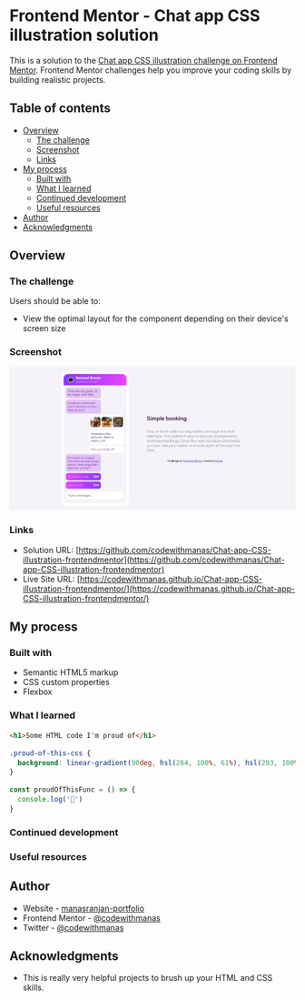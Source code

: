 # Frontend Mentor - Chat app CSS illustration solution

This is a solution to the [Chat app CSS illustration challenge on Frontend Mentor](https://www.frontendmentor.io/challenges/chat-app-css-illustration-O5auMkFqY). Frontend Mentor challenges help you improve your coding skills by building realistic projects. 

## Table of contents

- [Overview](#overview)
  - [The challenge](#the-challenge)
  - [Screenshot](#screenshot)
  - [Links](#links)
- [My process](#my-process)
  - [Built with](#built-with)
  - [What I learned](#what-i-learned)
  - [Continued development](#continued-development)
  - [Useful resources](#useful-resources)
- [Author](#author)
- [Acknowledgments](#acknowledgments)


## Overview

### The challenge

Users should be able to:

- View the optimal layout for the component depending on their device's screen size 

### Screenshot

![](./images/chatapp.png)

### Links

- Solution URL: [https://github.com/codewithmanas/Chat-app-CSS-illustration-frontendmentor](https://github.com/codewithmanas/Chat-app-CSS-illustration-frontendmentor)
- Live Site URL: [https://codewithmanas.github.io/Chat-app-CSS-illustration-frontendmentor/](https://codewithmanas.github.io/Chat-app-CSS-illustration-frontendmentor/)

## My process

### Built with

- Semantic HTML5 markup
- CSS custom properties
- Flexbox

### What I learned

```html
<h1>Some HTML code I'm proud of</h1>
```
```css
.proud-of-this-css {
  background: linear-gradient(90deg, hsl(264, 100%, 61%), hsl(293, 100%, 63%));
}
```
```js
const proudOfThisFunc = () => {
  console.log('🎉')
}
```

### Continued development


### Useful resources


## Author

- Website - [manasranjan-portfolio](https://manasranjan-portfolio.netlify.app/)
- Frontend Mentor - [@codewithmanas](https://www.frontendmentor.io/profile/codewithmanas)
- Twitter - [@codewithmanas](https://twitter.com/codewithmanas)


## Acknowledgments

- This is really very helpful projects to brush up your HTML and CSS skills.


